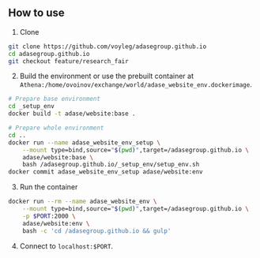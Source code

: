 ## How to use
1. Clone
```bash
git clone https://github.com/voyleg/adasegroup.github.io
cd adasegroup.github.io
git checkout feature/research_fair
```

2. Build the environment or use the prebuilt container at `Athena:/home/ovoinov/exchange/world/adase_website_env.dockerimage`.
```bash
# Prepare base environment
cd _setup_env
docker build -t adase/website:base .

# Prepare whole environment
cd ..
docker run --name adase_website_env_setup \
    --mount type=bind,source="$(pwd)",target=/adasegroup.github.io \
    adase/website:base \
    bash /adasegroup.github.io/_setup_env/setup_env.sh
docker commit adase_website_env_setup adase/website:env
```

3. Run the container
```bash
docker run --rm --name adase_website_env \
    --mount type=bind,source="$(pwd)",target=/adasegroup.github.io \
    -p $PORT:2000 \
    adase/website:env \
    bash -c 'cd /adasegroup.github.io && gulp'
```

4. Connect to `localhost:$PORT`.
